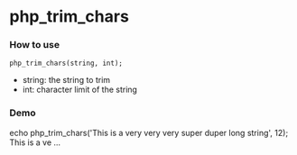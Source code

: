 # php_trim_chars
### How to use  
```
php_trim_chars(string, int);
```
* string: the string to trim  
* int: character limit of the string
### Demo
echo php_trim_chars('This is a very very very super duper long string', 12);
This is a ve ...
